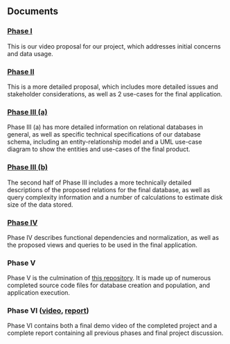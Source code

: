 ## Documents
### **[Phase I]()**

This is our video proposal for our project, which addresses initial concerns and data usage.

### **[Phase II](../blob/main/docs/Phase_2.pdf)**

This is a more detailed proposal, which includes more detailed issues and stakeholder considerations, as well as 2 use-cases for the final application.

### **[Phase III (a)](../blob/main/docs/Phase_3a.pdf)**

Phase III (a) has more detailed information on relational databases in general, as well as specific technical specifications of our database schema, including an entity-relationship model and a UML use-case diagram to show the entities and use-cases of the final product.

### **[Phase III (b)](../blob/main/docs/Phase_3b.pdf)**

The second half of Phase III includes a more technically detailed descriptions of the proposed relations for the final database, as well as query complexity information and a number of calculations to estimate disk size of the data stored.

### **[Phase IV](../blob/main/docs/Phase_4.pdf)**

Phase IV describes functional dependencies and normalization, as well as the proposed views and queries to be used in the final application.

### **Phase V**

Phase V is the culmination of [this repository](../blob/main/README.md). It is made up of numerous completed source code files for database creation and population, and application execution.

### **Phase VI** ([video](), [report](../blob/main/docs/Phase_6.pdf))

Phase VI contains both a final demo video of the completed project and a complete report containing all previous phases and final project discussion.
